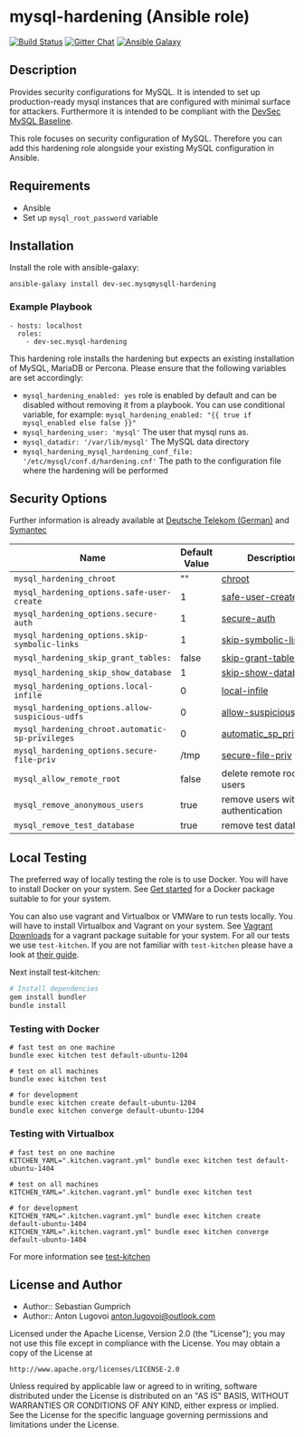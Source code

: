 # mysql-hardening (Ansible role)

[![Build Status](http://img.shields.io/travis/dev-sec/ansible-mysql-hardening.svg)][1]
[![Gitter Chat](https://badges.gitter.im/Join%20Chat.svg)][2]
[![Ansible Galaxy](https://img.shields.io/badge/galaxy-mysql--hardening-660198.svg)][3]

## Description

Provides security configurations for MySQL. It is intended to set up production-ready mysql instances that are configured with minimal surface for attackers. Furthermore it is intended to be compliant with the [DevSec MySQL Baseline](https://github.com/dev-sec/mysql-baseline).

This role focuses on security configuration of MySQL. Therefore you can add this hardening role alongside your existing MySQL configuration in Ansible.

## Requirements

* Ansible
* Set up `mysql_root_password` variable

## Installation

Install the role with ansible-galaxy:

```
ansible-galaxy install dev-sec.mysqmysqll-hardening
```

### Example Playbook

    - hosts: localhost
      roles:
        - dev-sec.mysql-hardening

This hardening role installs the hardening but expects an existing installation of MySQL, MariaDB or Percona. Please ensure that the following variables are set accordingly:

- `mysql_hardening_enabled: yes` role is enabled by default and can be disabled without removing it from a playbook. You can use conditional variable, for example: `mysql_hardening_enabled: "{{ true if mysql_enabled else false }}"`
- `mysql_hardening_user: 'mysql'` The user that mysql runs as.
- `mysql_datadir: '/var/lib/mysql'` The MySQL data directory
- `mysql_hardening_mysql_hardening_conf_file: '/etc/mysql/conf.d/hardening.cnf'` The path to the configuration file where the hardening will be performed

## Security Options

Further information is already available at [Deutsche Telekom (German)](http://www.telekom.com/static/-/155996/7/technische-sicherheitsanforderungen-si) and [Symantec](http://www.symantec.com/connect/articles/securing-mysql-step-step)

| Name           | Default Value | Description                        |
| -------------- | ------------- | -----------------------------------|
| `mysql_hardening_chroot` | "" | [chroot](http://dev.mysql.com/doc/refman/5.7/en/server-options.html#option_mysqld_chroot)|
| `mysql_hardening_options.safe-user-create` | 1 | [safe-user-create](http://dev.mysql.com/doc/refman/5.7/en/server-options.html#option_mysqld_safe-user-create)|
| `mysql_hardening_options.secure-auth` | 1 | [secure-auth](http://dev.mysql.com/doc/refman/5.7/en/server-options.html#option_mysqld_secure-auth)|
| `mysql_hardening_options.skip-symbolic-links` | 1 | [skip-symbolic-links](http://dev.mysql.com/doc/refman/5.7/en/server-options.html#option_mysqld_symbolic-links)|
| `mysql_hardening_skip_grant_tables:` | false | [skip-grant-tables](https://dev.mysql.com/doc/refman/5.7/en/server-options.html#option_mysqld_skip-grant-tables)|
| `mysql_hardening_skip_show_database` | 1 | [skip-show-database](http://dev.mysql.com/doc/refman/5.7/en/server-options.html#option_mysqld_skip-show-database)|
| `mysql_hardening_options.local-infile` | 0 | [local-infile](http://dev.mysql.com/doc/refman/5.7/en/server-system-variables.html#sysvar_local_infile)|
| `mysql_hardening_options.allow-suspicious-udfs` | 0 | [allow-suspicious-udfs](https://dev.mysql.com/doc/refman/5.7/en/server-options.html#option_mysqld_allow-suspicious-udfs)|
| `mysql_hardening_chroot.automatic-sp-privileges` | 0 | [automatic_sp_privileges](https://dev.mysql.com/doc/refman/5.7/en/server-system-variables.html#sysvar_automatic_sp_privileges)|
| `mysql_hardening_options.secure-file-priv` | /tmp | [secure-file-priv](https://dev.mysql.com/doc/refman/5.7/en/server-options.html#option_mysqld_secure-file-priv)|
| `mysql_allow_remote_root` | false | delete remote root users |
| `mysql_remove_anonymous_users` | true | remove users without authentication |
| `mysql_remove_test_database` | true | remove test database |

## Local Testing

The preferred way of locally testing the role is to use Docker. You will have to install Docker on your system. See [Get started](https://docs.docker.com/) for a Docker package suitable to for your system.

You can also use vagrant and Virtualbox or VMWare to run tests locally. You will have to install Virtualbox and Vagrant on your system. See [Vagrant Downloads](http://downloads.vagrantup.com/) for a vagrant package suitable for your system. For all our tests we use `test-kitchen`. If you are not familiar with `test-kitchen` please have a look at [their guide](http://kitchen.ci/docs/getting-started).

Next install test-kitchen:

```bash
# Install dependencies
gem install bundler
bundle install
```

### Testing with Docker
```
# fast test on one machine
bundle exec kitchen test default-ubuntu-1204

# test on all machines
bundle exec kitchen test

# for development
bundle exec kitchen create default-ubuntu-1204
bundle exec kitchen converge default-ubuntu-1204
```

### Testing with Virtualbox
```
# fast test on one machine
KITCHEN_YAML=".kitchen.vagrant.yml" bundle exec kitchen test default-ubuntu-1404

# test on all machines
KITCHEN_YAML=".kitchen.vagrant.yml" bundle exec kitchen test

# for development
KITCHEN_YAML=".kitchen.vagrant.yml" bundle exec kitchen create default-ubuntu-1404
KITCHEN_YAML=".kitchen.vagrant.yml" bundle exec kitchen converge default-ubuntu-1404
```
For more information see [test-kitchen](http://kitchen.ci/docs/getting-started)

## License and Author

* Author:: Sebastian Gumprich
* Author:: Anton Lugovoi <anton.lugovoi@outlook.com>

Licensed under the Apache License, Version 2.0 (the "License");
you may not use this file except in compliance with the License.
You may obtain a copy of the License at

    http://www.apache.org/licenses/LICENSE-2.0

Unless required by applicable law or agreed to in writing, software
distributed under the License is distributed on an "AS IS" BASIS,
WITHOUT WARRANTIES OR CONDITIONS OF ANY KIND, either express or implied.
See the License for the specific language governing permissions and
limitations under the License.

[1]: http://travis-ci.org/dev-sec/ansible-mysql-hardening
[2]: https://gitter.im/dev-sec/general
[3]: https://galaxy.ansible.com/dev-sec/mysql-hardening/
